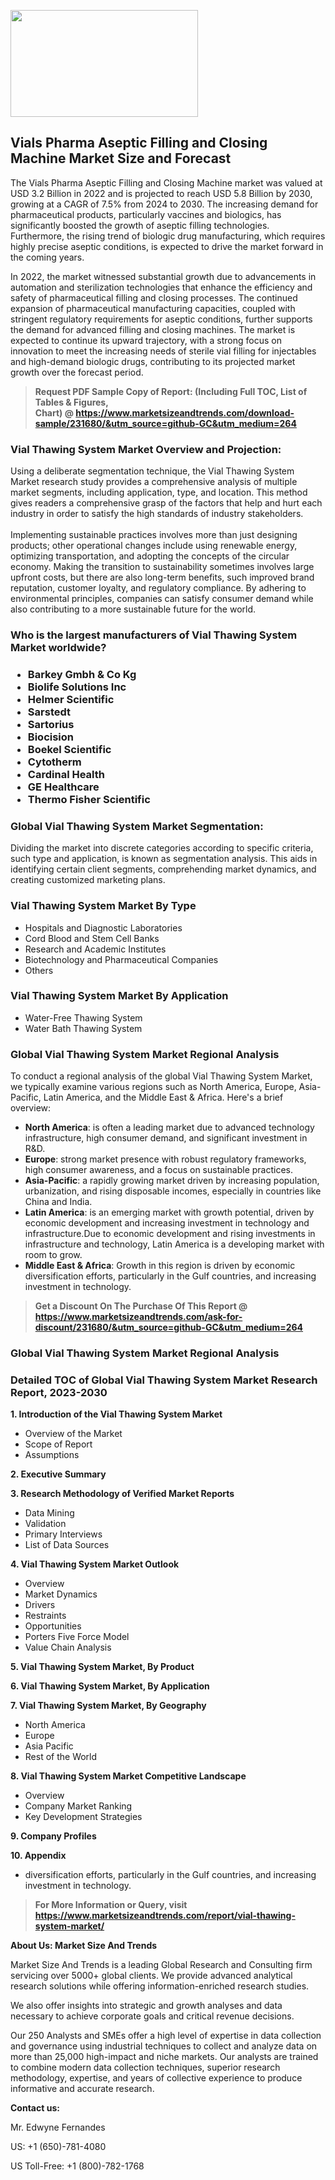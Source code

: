 <p><img class="alignnone size-medium wp-image-20088" src="https://ffe5etoiles.com/wp-content/uploads/2024/12/MST1-300x171.png" alt="" width="300" height="171" /></p><h2>Vials Pharma Aseptic Filling and Closing Machine Market Size and Forecast</h2><p>The Vials Pharma Aseptic Filling and Closing Machine market was valued at USD 3.2 Billion in 2022 and is projected to reach USD 5.8 Billion by 2030, growing at a CAGR of 7.5% from 2024 to 2030. The increasing demand for pharmaceutical products, particularly vaccines and biologics, has significantly boosted the growth of aseptic filling technologies. Furthermore, the rising trend of biologic drug manufacturing, which requires highly precise aseptic conditions, is expected to drive the market forward in the coming years.</p><p>In 2022, the market witnessed substantial growth due to advancements in automation and sterilization technologies that enhance the efficiency and safety of pharmaceutical filling and closing processes. The continued expansion of pharmaceutical manufacturing capacities, coupled with stringent regulatory requirements for aseptic conditions, further supports the demand for advanced filling and closing machines. The market is expected to continue its upward trajectory, with a strong focus on innovation to meet the increasing needs of sterile vial filling for injectables and high-demand biologic drugs, contributing to its projected market growth over the forecast period.</p></p><blockquote id="" class=""><strong>Request PDF Sample Copy of Report: (Including Full TOC, List of Tables &amp; Figures, Chart)&nbsp;@&nbsp;<strong><a href="https://www.marketsizeandtrends.com/download-sample/231680/&utm_source=github-GC&utm_medium=264" target="_blank">https://www.marketsizeandtrends.com/download-sample/231680/&utm_source=github-GC&utm_medium=264</a></strong></strong></blockquote><h3 id="" class="">Vial Thawing System Market&nbsp;Overview and Projection:</h3><p id="" class="">Using a deliberate segmentation technique, the Vial Thawing System Market research study provides a comprehensive analysis of multiple market segments, including application, type, and location. This method gives readers a comprehensive grasp of the factors that help and hurt each industry in order to satisfy the high standards of industry stakeholders. <br /> <br />Implementing sustainable practices involves more than just designing products; other operational changes include using renewable energy, optimizing transportation, and adopting the concepts of the circular economy. Making the transition to sustainability sometimes involves large upfront costs, but there are also long-term benefits, such improved brand reputation, customer loyalty, and regulatory compliance. By adhering to environmental principles, companies can satisfy consumer demand while also contributing to a more sustainable future for the world.</p><h3 id="" class="">Who is the largest manufacturers of&nbsp;Vial Thawing System Market worldwide?</h3><h3 class=""><p><ul><li>Barkey Gmbh & Co Kg </li><li> Biolife Solutions Inc </li><li> Helmer Scientific </li><li> Sarstedt </li><li> Sartorius </li><li> Biocision </li><li> Boekel Scientific </li><li> Cytotherm </li><li> Cardinal Health </li><li> GE Healthcare </li><li> Thermo Fisher Scientific</li></ul></p></h3><h3 id="" class="">Global&nbsp;Vial Thawing System Market Segmentation:</h3><p id="" class="">Dividing the market into discrete categories according to specific criteria, such type and application, is known as segmentation analysis. This aids in identifying certain client segments, comprehending market dynamics, and creating customized marketing plans.</p><h3 id="" class="">Vial Thawing System Market&nbsp;By Type</h3><p><p><ul><li>Hospitals and Diagnostic Laboratories</li><li> Cord Blood and Stem Cell Banks</li><li> Research and Academic Institutes</li><li> Biotechnology and Pharmaceutical Companies</li><li> Others</p></li></ul></p></p><h3 id="" class="">Vial Thawing System Market&nbsp;By Application</h3><p class=""><p><ul><li>Water-Free Thawing System</li><li> Water Bath Thawing System</li></ul></p></p><h3 id="" class="">Global Vial Thawing System Market Regional Analysis</h3><p id="" class="">To conduct a regional analysis of the global Vial Thawing System Market, we typically examine various regions such as North America, Europe, Asia-Pacific, Latin America, and the Middle East &amp; Africa. Here's a brief overview:</p><ul><li><strong>North America</strong>: is often a leading market due to advanced technology infrastructure, high consumer demand, and significant investment in R&amp;D.</li><li><strong>Europe</strong>: strong market presence with robust regulatory frameworks, high consumer awareness, and a focus on sustainable practices.</li><li><strong>Asia-Pacific</strong>: a rapidly growing market driven by increasing population, urbanization, and rising disposable incomes, especially in countries like China and India.</li><li><strong>Latin America</strong>: is an emerging market with growth potential, driven by economic development and increasing investment in technology and infrastructure.Due to economic development and rising investments in infrastructure and technology, Latin America is a developing market with room to grow.</li><li><strong>Middle East &amp; Africa</strong>: Growth in this region is driven by economic diversification efforts, particularly in the Gulf countries, and increasing investment in technology.</li></ul><blockquote id="" class=""><strong>Get a Discount On The Purchase Of This Report @ <strong><a href="https://www.marketsizeandtrends.com/ask-for-discount/231680/&utm_source=github-GC&utm_medium=264" target="_blank">https://www.marketsizeandtrends.com/ask-for-discount/231680/&utm_source=github-GC&utm_medium=264</a></strong></strong></blockquote><h3 id="" class="">Global Vial Thawing System Market Regional Analysis</h3><h3 id="" class="">Detailed TOC of Global Vial Thawing System Market Research Report, 2023-2030</h3><p id="" class=""><strong>1. Introduction of the Vial Thawing System Market</strong></p><ul><li>Overview of the Market</li><li>Scope of Report</li><li>Assumptions</li></ul><p id="" class=""><strong>2. Executive Summary</strong></p><p id="" class=""><strong>3. Research Methodology of Verified Market Reports</strong></p><ul><li>Data Mining</li><li>Validation</li><li>Primary Interviews</li><li>List of Data Sources</li></ul><p id="" class=""><strong>4. Vial Thawing System Market Outlook</strong></p><ul><li>Overview</li><li>Market Dynamics</li><li>Drivers</li><li>Restraints</li><li>Opportunities</li><li>Porters Five Force Model</li><li>Value Chain Analysis</li></ul><p id="" class=""><strong>5. Vial Thawing System Market, By Product</strong></p><p id="" class=""><strong>6. Vial Thawing System Market, By Application</strong></p><p id="" class=""><strong>7. Vial Thawing System Market, By Geography</strong></p><ul><li>North America</li><li>Europe</li><li>Asia Pacific</li><li>Rest of the World</li></ul><p id="" class=""><strong>8. Vial Thawing System Market Competitive Landscape</strong></p><ul><li>Overview</li><li>Company Market Ranking</li><li>Key Development Strategies</li></ul><p id="" class=""><strong>9. Company Profiles</strong></p><p id="" class=""><strong>10. Appendix</strong></p><ul><li>diversification efforts, particularly in the Gulf countries, and increasing investment in technology.</li></ul><blockquote id="" class=""><strong>For More Information or Query, visit <strong><strong><a href="https://www.marketsizeandtrends.com/report/vial-thawing-system-market/" target="_blank">https://www.marketsizeandtrends.com/report/vial-thawing-system-market/</a></strong></strong></strong></blockquote><p id="" class=""><strong>About Us: Market Size And Trends</strong></p><p id="" class="">Market Size And Trends is a leading Global Research and Consulting firm servicing over 5000+ global clients. We provide advanced analytical research solutions while offering information-enriched research studies.</p><p id="" class="">We also offer insights into strategic and growth analyses and data necessary to achieve corporate goals and critical revenue decisions.</p><p id="" class="">Our 250 Analysts and SMEs offer a high level of expertise in data collection and governance using industrial techniques to collect and analyze data on more than 25,000 high-impact and niche markets. Our analysts are trained to combine modern data collection techniques, superior research methodology, expertise, and years of collective experience to produce informative and accurate research.</p><p id="" class=""><strong>Contact us:</strong></p><p id="" class="">Mr. Edwyne Fernandes</p><p id="" class="">US: +1 (650)-781-4080</p><p id="" class="">US Toll-Free: +1 (800)-782-1768</p>
